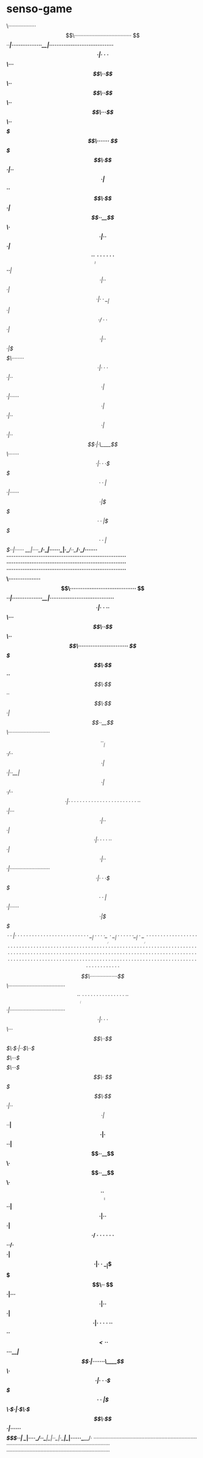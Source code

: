 # senso-game

$$$$$$$$\··················$$\·····································
$$··_____|·················\__|····································
$$·|···$$\···$$\··$$$$$$\··$$\··$$$$$$\··$$\···$$\··$$$$$$$\·······
$$$$$\·$$·|··$$·|$$··__$$\·$$·|$$··__$$\·$$·|··$$·|$$··_____|······
$$··__|$$·|··$$·|$$·|··\__|$$·|$$·/··$$·|$$·|··$$·|\$$$$$$\········
$$·|···$$·|··$$·|$$·|······$$·|$$·|··$$·|$$·|··$$·|·\____$$\·······
$$·|···\$$$$$$··|$$·|······$$·|\$$$$$$··|\$$$$$$··|$$$$$$$··|······
\__|····\______/·\__|······\__|·\______/··\______/·\_______/·······
···································································
···································································
···································································
$$$$$$$$\··················$$\·····································
$$··_____|·················\__|····································
$$·|····$$$$$$\···$$$$$$\··$$\··$$$$$$\····························
$$$$$\·$$··__$$\·$$··__$$\·$$·|$$··__$$\···························
$$··__|$$·/··$$·|$$·|··\__|$$·|$$·/··$$·|··························
$$·|···$$·|··$$·|$$·|······$$·|$$·|··$$·|··························
$$·|···\$$$$$$··|$$·|······$$·|\$$$$$$··|··························
\__|····\______/·\__|······\__|·\______/···························
···································································
···································································
···································································
$$$$$$$$\··················$$\·····································
$$··_____|·················$$·|····································
$$·|···$$\···$$\··$$$$$$$\·$$·|··$$\··$$$$$$\···$$$$$$\···$$$$$$$\·
$$$$$\·$$·|··$$·|$$··_____|$$·|·$$··|$$··__$$\·$$··__$$\·$$··_____|
$$··__|$$·|··$$·|$$·/······$$$$$$··/·$$$$$$$$·|$$·|··\__|\$$$$$$\··
$$·|···$$·|··$$·|$$·|······$$··_$$<··$$···____|$$·|·······\____$$\·
$$·|···\$$$$$$··|\$$$$$$$\·$$·|·\$$\·\$$$$$$$\·$$·|······$$$$$$$··|
\__|····\______/··\_______|\__|··\__|·\_______|\__|······\_______/·
···································································
···································································
···································································

